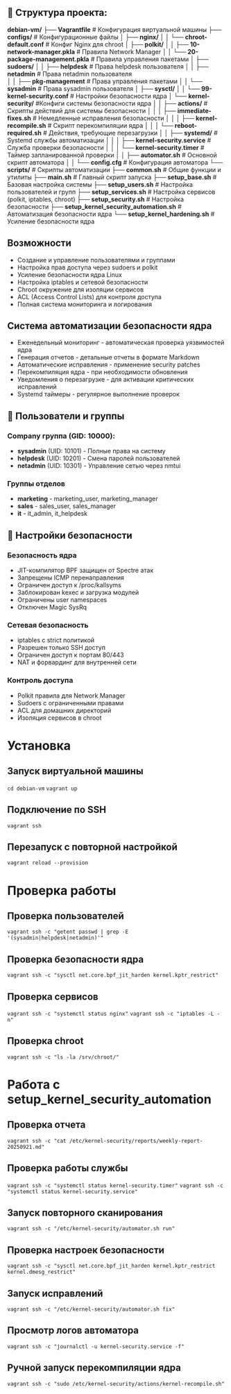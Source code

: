 ## 📁 Структура проекта:

**debian-vm/**
**├── Vagrantfile** # Конфигурация виртуальной машины
**├── configs/** # Конфигурационные файлы
**│ ├── nginx/**
**│ │ └── chroot-default.conf** # Конфиг Nginx для chroot
**│ ├── polkit/**
**│ │ ├── 10-network-manager.pkla** # Правила Network Manager
**│ │ └── 20-package-management.pkla** # Правила управления пакетами
**│ ├── sudoers/**
**│ │ ├── helpdesk** # Права helpdesk пользователя
**│ │ ├── netadmin** # Права netadmin пользователя  
**│ │ ├── pkg-management** # Права управления пакетами
**│ │ └── sysadmin** # Права sysadmin пользователя
**│ ├── sysctl/**
**│ │ └── 99-kernel-security.conf** # Настройки безопасности ядра
**│ └── kernel-security/** #Конфиги системы безопасности ядра
**│ │ ├── actions/** # Скрипты действий для системы безопасности
**│ │ │ ├── immediate-fixes.sh** # Немедленные исправления безопасности
**│ │ │ ├── kernel-recompile.sh** # Скрипт перекомпиляции ядра
**│ │ │ └── reboot-required.sh** # Действия, требующие перезагрузки
**│ │ ├── systemd/** # Systemd службы автоматизации
**│ │ │ ├── kernel-security.service** # Служба проверки безопасности
**│ │ │ └── kernel-security.timer** # Таймер запланированной проверки
**│ │ ├── automator.sh** # Основной скрипт автоматора
**│ │ └── config.cfg** # Конфигурация автоматора
**└── scripts/** # Скрипты автоматизации
**├── common.sh** # Общие функции и утилиты
**├── main.sh** # Главный скрипт запуска
**├── setup_base.sh** # Базовая настройка системы
**├── setup_users.sh** # Настройка пользователей и групп
**├── setup_services.sh** # Настройка сервисов (polkit, iptables, chroot)
**├── setup_security.sh** # Настройка безопасности
**├── setup_kernel_security_automation.sh** # Автоматизация безопасности ядра
**└── setup_kernel_hardening.sh** # Усиление безопасности ядра

## Возможности

- Создание и управление пользователями и группами
- Настройка прав доступа через sudoers и polkit
- Усиление безопасности ядра Linux
- Настройка iptables и сетевой безопасности
- Chroot окружение для изоляции сервисов
- ACL (Access Control Lists) для контроля доступа
- Полная система мониторинга и логирования

## Система автоматизации безопасности ядра

- Еженедельный мониторинг - автоматическая проверка уязвимостей ядра
- Генерация отчетов - детальные отчеты в формате Markdown
- Автоматические исправления - применение security patches
- Перекомпиляция ядра - при необходимости обновления
- Уведомления о перезагрузке - для активации критических исправлений
- Systemd таймеры - регулярное выполнение проверок

## 👥 Пользователи и группы

### Company группа (GID: 10000):

- **sysadmin** (UID: 10101) - Полные права на систему
- **helpdesk** (UID: 10201) - Смена паролей пользователей
- **netadmin** (UID: 10301) - Управление сетью через nmtui

### Группы отделов

- **marketing** - marketing_user, marketing_manager
- **sales** - sales_user, sales_manager
- **it** - it_admin, it_helpdesk

## 🔐 Настройки безопасности

### Безопасность ядра

- JIT-компилятор BPF защищен от Spectre атак
- Запрещены ICMP перенаправления
- Ограничен доступ к /proc/kallsyms
- Заблокирован kexec и загрузка модулей
- Ограничены user namespaces
- Отключен Magic SysRq

### Сетевая безопасность

- iptables с strict политикой
- Разрешен только SSH доступ
- Ограничен доступ к портам 80/443
- NAT и форвардинг для внутренней сети

### Контроль доступа

- Polkit правила для Network Manager
- Sudoers с ограниченными правами
- ACL для домашних директорий
- Изоляция сервисов в chroot

# Установка

## Запуск виртуальной машины

`cd debian-vm`
`vagrant up`

## Подключение по SSH

`vagrant ssh`

## Перезапуск с повторной настройкой

`vagrant reload --provision`

# Проверка работы

## Проверка пользователей

`vagrant ssh -c "getent passwd | grep -E '(sysadmin|helpdesk|netadmin)'"`

## Проверка безопасности ядра

`vagrant ssh -c "sysctl net.core.bpf_jit_harden kernel.kptr_restrict"`

## Проверка сервисов

`vagrant ssh -c "systemctl status nginx"`
`vagrant ssh -c "iptables -L -n"`

## Проверка chroot

`vagrant ssh -c "ls -la /srv/chroot/"`

# Работа с setup_kernel_security_automation

## Проверка отчета

`vagrant ssh -c "cat /etc/kernel-security/reports/weekly-report-20250921.md"`

## Проверка работы службы

`vagrant ssh -c "systemctl status kernel-security.timer"`
`vagrant ssh -c "systemctl status kernel-security.service"`

## Запуск повторного сканирования

`vagrant ssh -c "/etc/kernel-security/automator.sh run"`

## Проверка настроек безопасности

`vagrant ssh -c "sysctl net.core.bpf_jit_harden kernel.kptr_restrict kernel.dmesg_restrict"`

## Запуск исправлений

`vagrant ssh -c "/etc/kernel-security/automator.sh fix"`

## Просмотр логов автоматора

`vagrant ssh -c "journalctl -u kernel-security.service -f"`

## Ручной запуск перекомпиляции ядра

`vagrant ssh -c "sudo /etc/kernel-security/actions/kernel-recompile.sh"`

